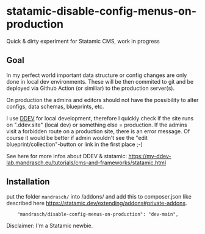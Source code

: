 # statamic-disable-config-menus-on-production

Quick & dirty experiment for Statamic CMS, work in progress

## Goal

In my perfect world important data structure or config changes are only done in local dev environments. These will be then commited to git and be deployed via Github Action (or similiar) to the production server(s). 

On production the admins and editors should not have the possibility to alter configs, data schemas, blueprints, etc.

I use [DDEV](https://ddev.com/) for local development, therefore I quickly check if the site runs on ".ddev.site" (local dev) or something else = production. If the admins visit a forbidden route on a production site, there is an error message. Of course it would be better if admin wouldn't see the "edit blueprint/collection"-button or link in the first place ;-)

See here for more infos about DDEV & statamic: https://my-ddev-lab.mandrasch.eu/tutorials/cms-and-frameworks/statamic.html

## Installation

put the folder `mandrasch/` into /addons/ and add this to composer.json like described here https://statamic.dev/extending/addons#private-addons.

```
    "mandrasch/disable-config-menus-on-production": "dev-main",
```

Disclaimer: I'm a Statamic newbie.
